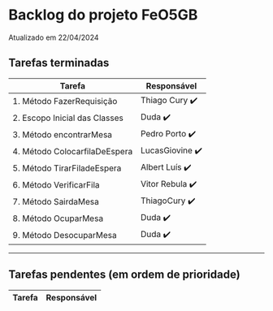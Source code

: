 # Backlog do projeto FeO5GB 
Atualizado em 22/04/2024

## Tarefas terminadas

| Tarefa      | Responsável |
| ----------- | ----------- |
| 1. Método FazerRequisição     | Thiago Cury ✔️     |
| 2. Escopo Inicial das Classes   | Duda ✔️       |
| 3. Método encontrarMesa   | Pedro Porto ✔️       |
| 4. Método ColocarfilaDeEspera   | LucasGiovine ✔️       |
| 5. Método TirarFiladeEspera   | Albert Luís ✔️       |
| 6. Método VerificarFila   | Vitor Rebula ✔️       |
| 7. Método SairdaMesa   | ThiagoCury  ✔️      |
| 8. Método OcuparMesa  | Duda  ✔️      |
| 9. Método DesocuparMesa  | Duda  ✔️      |
----

## Tarefas pendentes (em ordem de prioridade)

| Tarefa      | Responsável |
| ----------- | ----------- |

